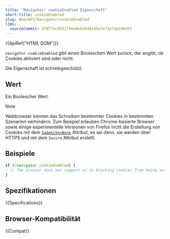 ```yaml
---
title: "Navigator: cookieEnabled Eigenschaft"
short-title: cookieEnabled
slug: Web/API/Navigator/cookieEnabled
l10n:
  sourceCommit: 3fdf7ec9351f9ee8e62648146a7e73e7a6196d5f
---
```


{{ApiRef("HTML DOM")}}

`navigator.cookieEnabled` gibt einen Booleschen Wert zurück, der angibt, ob Cookies aktiviert sind oder nicht.

Die Eigenschaft ist schreibgeschützt.

## Wert

Ein Boolescher Wert.

> [!NOTE]
> Webbrowser können das Schreiben bestimmter Cookies in bestimmten Szenarien verhindern. Zum Beispiel erlauben Chrome-basierte Browser sowie einige experimentelle Versionen von Firefox nicht die Erstellung von Cookies mit dem [`SameSite=None`](/de/docs/Web/HTTP/Headers/Set-Cookie#samesitesamesite-value) Attribut, es sei denn, sie werden über HTTPS und mit dem `Secure` Attribut erstellt.

## Beispiele

```js
if (!navigator.cookieEnabled) {
  // The browser does not support or is blocking cookies from being set.
}
```

## Spezifikationen

{{Specifications}}

## Browser-Kompatibilität

{{Compat}}

